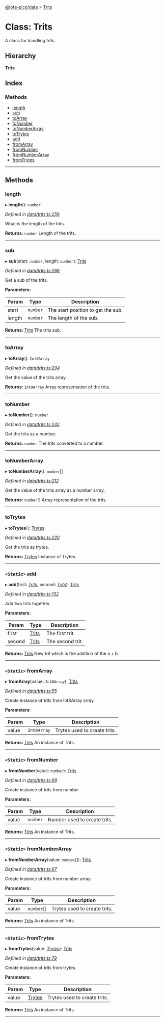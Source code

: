 [@iota-pico/data](../README.md) > [Trits](../classes/trits.md)

# Class: Trits

A class for handling trits.

## Hierarchy

**Trits**

## Index

### Methods

* [length](trits.md#length)
* [sub](trits.md#sub)
* [toArray](trits.md#toarray)
* [toNumber](trits.md#tonumber)
* [toNumberArray](trits.md#tonumberarray)
* [toTrytes](trits.md#totrytes)
* [add](trits.md#add)
* [fromArray](trits.md#fromarray)
* [fromNumber](trits.md#fromnumber)
* [fromNumberArray](trits.md#fromnumberarray)
* [fromTrytes](trits.md#fromtrytes)

---

## Methods

<a id="length"></a>

###  length

▸ **length**(): `number`

*Defined in [data/trits.ts:256](https://github.com/iota-pico/data/blob/11a821c/src/data/trits.ts#L256)*

What is the length of the trits.

**Returns:** `number`
Length of the trits.

___

<a id="sub"></a>

###  sub

▸ **sub**(start: *`number`*, length: *`number`*): [Trits](trits.md)

*Defined in [data/trits.ts:266](https://github.com/iota-pico/data/blob/11a821c/src/data/trits.ts#L266)*

Get a sub of the trits.

**Parameters:**

| Param | Type | Description |
| ------ | ------ | ------ |
| start | `number`   |  The start position to get the sub. |
| length | `number`   |  The length of the sub. |

**Returns:** [Trits](trits.md)
The trits sub.

___

<a id="toarray"></a>

###  toArray

▸ **toArray**(): `Int8Array`

*Defined in [data/trits.ts:204](https://github.com/iota-pico/data/blob/11a821c/src/data/trits.ts#L204)*

Get the value of the trits array.

**Returns:** `Int8Array`
Array representation of the trits.

___

<a id="tonumber"></a>

###  toNumber

▸ **toNumber**(): `number`

*Defined in [data/trits.ts:242](https://github.com/iota-pico/data/blob/11a821c/src/data/trits.ts#L242)*

Get the trits as a number.

**Returns:** `number`
The trits converted to a number.

___

<a id="tonumberarray"></a>

###  toNumberArray

▸ **toNumberArray**(): `number`[]

*Defined in [data/trits.ts:212](https://github.com/iota-pico/data/blob/11a821c/src/data/trits.ts#L212)*

Get the value of the trits array as a number array.

**Returns:** `number`[]
Array representation of the trits.

___

<a id="totrytes"></a>

###  toTrytes

▸ **toTrytes**(): [Trytes](trytes.md)

*Defined in [data/trits.ts:220](https://github.com/iota-pico/data/blob/11a821c/src/data/trits.ts#L220)*

Get the trits as trytes.

**Returns:** [Trytes](trytes.md)
Instance of Trytes.

___

<a id="add"></a>

### `<Static>` add

▸ **add**(first: *[Trits](trits.md)*, second: *[Trits](trits.md)*): [Trits](trits.md)

*Defined in [data/trits.ts:132](https://github.com/iota-pico/data/blob/11a821c/src/data/trits.ts#L132)*

Add two trits together.

**Parameters:**

| Param | Type | Description |
| ------ | ------ | ------ |
| first | [Trits](trits.md)   |  The first trit. |
| second | [Trits](trits.md)   |  The second trit. |

**Returns:** [Trits](trits.md)
New trit which is the addition of the a + b.

___

<a id="fromarray"></a>

### `<Static>` fromArray

▸ **fromArray**(value: *`Int8Array`*): [Trits](trits.md)

*Defined in [data/trits.ts:55](https://github.com/iota-pico/data/blob/11a821c/src/data/trits.ts#L55)*

Create instance of trits from Int8Array array.

**Parameters:**

| Param | Type | Description |
| ------ | ------ | ------ |
| value | `Int8Array`   |  Trytes used to create trits. |

**Returns:** [Trits](trits.md)
An instance of Trits.

___

<a id="fromnumber"></a>

### `<Static>` fromNumber

▸ **fromNumber**(value: *`number`*): [Trits](trits.md)

*Defined in [data/trits.ts:99](https://github.com/iota-pico/data/blob/11a821c/src/data/trits.ts#L99)*

Create instance of trits from number

**Parameters:**

| Param | Type | Description |
| ------ | ------ | ------ |
| value | `number`   |  Number used to create trits. |

**Returns:** [Trits](trits.md)
An instance of Trits.

___

<a id="fromnumberarray"></a>

### `<Static>` fromNumberArray

▸ **fromNumberArray**(value: *`number`[]*): [Trits](trits.md)

*Defined in [data/trits.ts:67](https://github.com/iota-pico/data/blob/11a821c/src/data/trits.ts#L67)*

Create instance of trits from number array.

**Parameters:**

| Param | Type | Description |
| ------ | ------ | ------ |
| value | `number`[]   |  Trytes used to create trits. |

**Returns:** [Trits](trits.md)
An instance of Trits.

___

<a id="fromtrytes"></a>

### `<Static>` fromTrytes

▸ **fromTrytes**(value: *[Trytes](trytes.md)*): [Trits](trits.md)

*Defined in [data/trits.ts:79](https://github.com/iota-pico/data/blob/11a821c/src/data/trits.ts#L79)*

Create instance of trits from trytes.

**Parameters:**

| Param | Type | Description |
| ------ | ------ | ------ |
| value | [Trytes](trytes.md)   |  Trytes used to create trits. |

**Returns:** [Trits](trits.md)
An instance of Trits.

___

